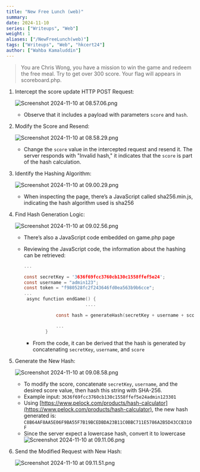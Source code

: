 ```yaml
---
title: "New Free Lunch (web)"
summary:
date: 2024-11-10
series: ["Writeups", "Web"]
weight: 1
aliases: ["/NewFreeLunch(web)"]
tags: ["Writeups", "Web", "hkcert24"]
author: ["Wahba Kamaluddin"]
---
```

> You are Chris Wong, you have a mission to win the game and redeem the free meal. Try to get over 300 score. Your flag will appears in scoreboard.php.

1. Intercept the score update HTTP POST Request:

   ![Screenshot 2024-11-10 at 08.57.06.png](images/writeups/hkcert24/NewFreeLunch(web)/Screenshot_2024-11-10_at_08.57.06.png)

   - Observe that it includes a payload with parameters `score` and `hash`.

2. Modify the Score and Resend:

   ![Screenshot 2024-11-10 at 08.58.29.png](images/writeups/hkcert24/NewFreeLunch(web)/Screenshot_2024-11-10_at_08.58.29.png)

   - Change the `score` value in the intercepted request and resend it. The server responds with "Invalid hash," it indicates that the `score` is part of the hash calculation.

3. Identify the Hashing Algorithm:

   ![Screenshot 2024-11-10 at 09.00.29.png](images/writeups/hkcert24/NewFreeLunch(web)/Screenshot_2024-11-10_at_09.00.29.png)

   - When inspecting the page, there’s a JavaScript called sha256.min.js, indicating the hash algorithm used is sha256

4. Find Hash Generation Logic:

   ![Screenshot 2024-11-10 at 09.02.56.png](images/writeups/hkcert24/NewFreeLunch(web)/Screenshot_2024-11-10_at_09.02.56.png)

   - There’s also a JavaScript code embedded on game.php page
   - Reviewing the JavaScript code, the information about the hashing can be retrieved:

     ```C
     ...

     const secretKey = '3636f69fcc3760cb130c1558ffef5e24';
     const username = "admin123";
     const token = "f980528fc2f243646fd0ea563b9b6cce";
     ...
      async function endGame() {
     						....

                 const hash = generateHash(secretKey + username + score);

                 ...
             }
     ```

     - From the code, it can be derived that the hash is generated by concatenating `secretKey`, `username`, and `score`

5. Generate the New Hash:

   ![Screenshot 2024-11-10 at 09.08.58.png](images/writeups/hkcert24/NewFreeLunch(web)/09404edb-719e-41a3-8e78-71c22e345dcd.png)

   - To modify the score, concatenate `secretKey`, `username`, and the desired score value, then hash this string with SHA-256.
   - Example input: `3636f69fcc3760cb130c1558ffef5e24admin123301`
   - Using [https://www.pelock.com/products/hash-calculator](https://www.pelock.com/products/hash-calculator), the new hash generated is: `C8B64AF8AA5E06F9BA55F7B19BCEDBDA23B11C0BBC711E5786A2B5D43CCB310F`
   - Since the server expect a lowercase hash, convert it to lowercase
     ![Screenshot 2024-11-10 at 09.11.06.png](images/writeups/hkcert24/NewFreeLunch(web)/Screenshot_2024-11-10_at_09.11.06.png)

6. Send the Modified Request with New Hash:

   ![Screenshot 2024-11-10 at 09.11.51.png](images/writeups/hkcert24/NewFreeLunch(web)/efb6421a-fc1f-4a0e-9ae5-bf8a4dd330f4.png)
